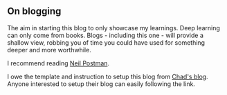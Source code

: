 ## On blogging

The aim in starting this blog to only showcase my learnings. Deep learning can only come from books. Blogs - including this one - will provide a shallow view, robbing you of time you could have used for something deeper and more worthwhile. 

I recommend reading [Neil Postman](https://www.google.com/search?q=neil+postman+books&si=AMgyJEvHeVSTjbn9up8ttWVcsQAtxJAspBWNeVgcTDpDwO4EZmvb4cVDnKPDB889_3-cQ06UpVZwfkFzBUs2npemjpflDJIfKokqTlfjwngJtSANuAW69fevzL530drgLIFQo_mU7iPk). 

I owe the template and instruction to setup this blog from [Chad's blog](https://chadbaldwin.net/2021/03/14/how-to-build-a-sql-blog.html). Anyone interested to setup their blog can easily following the link.

